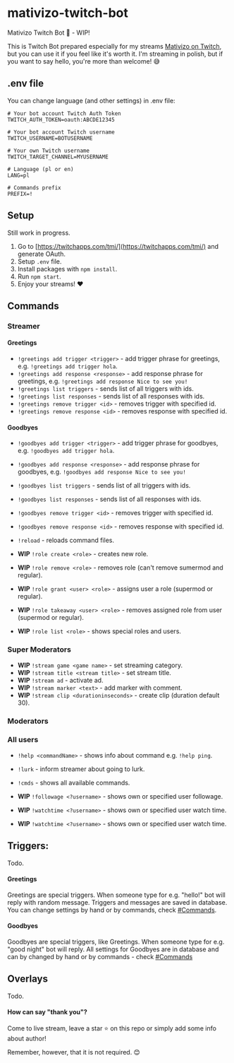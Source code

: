 # mativizo-twitch-bot

Mativizo Twitch Bot 🤖 - WIP!

This is Twitch Bot prepared especially for my streams [Mativizo on Twitch](https://twitch.tv/mativizo), but you can use it if you feel like it's worth it. I'm streaming in polish, but if you want to say hello, you're more than welcome! 😅


## .env file
You can change language (and other settings) in .env file:

```
# Your bot account Twitch Auth Token
TWITCH_AUTH_TOKEN=oauth:ABCDE12345

# Your bot account Twitch username
TWITCH_USERNAME=BOTUSERNAME

# Your own Twitch username
TWITCH_TARGET_CHANNEL=MYUSERNAME

# Language (pl or en)
LANG=pl

# Commands prefix
PREFIX=!
```

## Setup

Still work in progress.

1. Go to [https://twitchapps.com/tmi/](https://twitchapps.com/tmi/) and generate OAuth.
2. Setup `.env` file.
3. Install packages with `npm install`.
4. Run `npm start`.
5. Enjoy your streams! ❤

## Commands

### Streamer

#### Greetings

- `!greetings add trigger <trigger>` - add trigger phrase for greetings, e.g. `!greetings add trigger hola`.
- `!greetings add response <response>` - add response phrase for greetings, e.g. `!greetings add response Nice to see you!`
- `!greetings list triggers` - sends list of all triggers with ids.
- `!greetings list responses` - sends list of all responses with ids.
- `!greetings remove trigger <id>` - removes trigger with specified id.
- `!greetings remove response <id>` - removes response with specified id.

#### Goodbyes

- `!goodbyes add trigger <trigger>` - add trigger phrase for goodbyes, e.g. `!goodbyes add trigger hola`.
- `!goodbyes add response <response>` - add response phrase for goodbyes, e.g. `!goodbyes add response Nice to see you!`
- `!goodbyes list triggers` - sends list of all triggers with ids.
- `!goodbyes list responses` - sends list of all responses with ids.
- `!goodbyes remove trigger <id>` - removes trigger with specified id.
- `!goodbyes remove response <id>` - removes response with specified id.
- `!reload` - reloads command files.

- **WIP** `!role create <role>` - creates new role.
- **WIP** `!role remove <role>` - removes role (can't remove sumermod and regular).
- **WIP** `!role grant <user> <role>` - assigns user a role (supermod or regular).
- **WIP** `!role takeaway <user> <role>` - removes assigned role from user (supermod or regular).
- **WIP** `!role list <role>` - shows special roles and users.


### Super Moderators

- **WIP** `!stream game <game name>` - set streaming category.
- **WIP** `!stream title <stream title>` - set stream title.
- **WIP** `!stream ad` - activate ad.
- **WIP** `!stream marker <text>` - add marker with comment.
- **WIP** `!stream clip <durationinseconds>` - create clip (duration default 30).




### Moderators

### All users

- `!help <commandName>` - shows info about command e.g. `!help ping`.
- `!lurk` - inform streamer about going to lurk.
- `!cmds` - shows all available commands.

- **WIP** `!followage <?username>` - shows own or specified user followage.
- **WIP** `!watchtime <?username>` - shows own or specified user watch time.
- **WIP** `!watchtime <?username>` - shows own or specified user watch time.

## Triggers:

Todo.

#### Greetings

Greetings are special triggers. When someone type for e.g. "hello!" bot will reply with random message. Triggers and messages are saved in database. You can change settings by hand or by commands, check [#Commands](#commands).

#### Goodbyes

Goodbyes are special triggers, like Greetings. When someone type for e.g. "good night" bot will reply. All settings for Goodbyes are in database and can by changed by hand or by commands - check [#Commands](#commands)

## Overlays

Todo.

#### How can say "thank you"?

Come to live stream, leave a star ⭐ on this repo or simply add some info about author! 

Remember, however, that it is not required. 😊